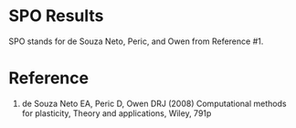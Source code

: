 # SPO Results

SPO stands for de Souza Neto, Peric, and Owen from Reference #1.

# Reference

1. de Souza Neto EA, Peric D, Owen DRJ (2008) Computational methods for plasticity,
   Theory and applications, Wiley, 791p
